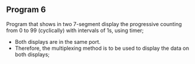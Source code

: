 ## Program 6

Program that shows in two 7-segment display the progressive counting from 0 to 99 (cyclically) with intervals of 1s, using timer;
- Both displays are in the same port.
- Therefore, the multiplexing method is to be used to display the data on both displays;
